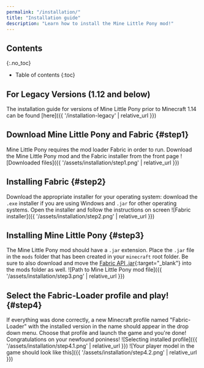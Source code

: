```yaml
---
permalink: "/installation/"
title: "Installation guide"
description: "Learn how to install the Mine Little Pony mod!"
---
```


## Contents
{:.no_toc}

- Table of contents
{:toc}

## For Legacy Versions (1.12 and below)
The installation guide for versions of Mine Little Pony prior to Minecraft 1.14 can be found [here]({{ '/installation-legacy' | relative_url }})

## Download Mine Little Pony and Fabric {#step1}
Mine Little Pony requires the mod loader Fabric in order to run. Download the Mine Little Pony mod and the Fabric installer from the front page
![Downloaded files]({{ '/assets/installation/step1.png' | relative_url }})

## Installing Fabric {#step2}
Download the appropriate installer for your operating system: download the `.exe` installer if you are using Windows and `.jar` for other operating systems. Open the installer and follow the instructions on screen
![Fabric installer]({{ '/assets/installation/step2.png' | relative_url }})

## Installing Mine Little Pony {#step3}
The Mine Little Pony mod should have a `.jar` extension. Place the `.jar` file in the `mods` folder that has been created in your `minecraft` root folder. Be sure to also download and move the [Fabric API .jar](https://www.curseforge.com/minecraft/mc-mods/fabric-api){:target="_blank"} into the mods folder as well.
![Path to Mine Little Pony mod file]({{ '/assets/installation/step3.png' | relative_url }})

## Select the Fabric-Loader profile and play! {#step4}
If everything was done correctly, a new Minecraft profile named  "Fabric-Loader" with the installed version in the name should appear in the drop down menu. Choose that profile and launch the game and you're done! Congratulations on your newfound poniness!
![Selecting installed profile]({{ '/assets/installation/step4.1.png' | relative_url }})
![Your player model in the game should look like this]({{ '/assets/installation/step4.2.png' | relative_url }})
